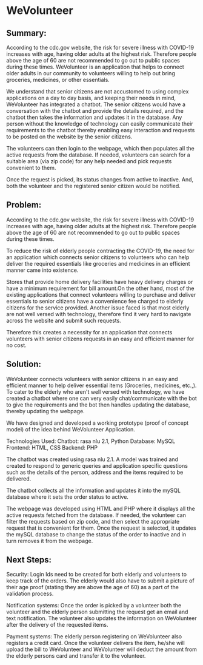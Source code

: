 # WeVolunteer

## Summary:
According to the cdc.gov website, the risk for severe illness with COVID-19 increases with age, having older adults at the highest risk. Therefore people above the age of 60 are not recommended to go out to public spaces during these times. WeVolunteer is an application that helps to connect older adults in our community to volunteers willing to help out bring groceries, medicines, or other essentials.

We understand that senior citizens are not accustomed to using complex applications on a day to day basis, and keeping their needs in mind, WeVolunteer has integrated a chatbot. The senior citizens would have a conversation with the chatbot and provide the details required, and the chatbot then takes the information and updates it in the database. Any person without the knowledge of technology can easily communicate their requirements to the chatbot thereby enabling easy interaction and requests to be posted on the website by the senior citizens.

The volunteers can then login to the webpage, which then populates all the active requests from the database. If needed, volunteers can search for a suitable area (via zip code) for any help needed and pick requests convenient to them.

Once the request is picked, its status changes from active to inactive. And, both the volunteer and the registered senior citizen would be notified.

## Problem:

According to the cdc.gov website, the risk for severe illness with COVID-19 increases with age, having older adults at the highest risk. Therefore people above the age of 60 are not recommended to go out to public spaces during these times.

To reduce the risk of elderly people contracting the COVID-19, the need for an application which connects senior citizens to volunteers who can help deliver the required essentials like groceries and medicines in an efficient manner came into existence. 
 
Stores that provide home delivery facilities have heavy delivery charges or have a minimum requirement for bill amount.On the other hand, most of the existing applications that connect volunteers willing to purchase and deliver essentials to senior citizens have a convenience fee charged to elderly citizens for the service provided. Another issue faced is that most elderly are not well versed with technology, therefore find it very hard to navigate across the website and submit such requests.

Therefore this creates a necessity for an application that connects volunteers with senior citizens requests in an easy and efficient manner for no cost.

## Solution:
WeVolunteer connects volunteers with senior citizens in an easy and efficient manner to help deliver essential items (Groceries, medicines, etc.,). To cater to the elderly who aren't well versed with technology, we have created a chatbot where one can very easily chat/communicate with the bot to give the requirements and the bot then handles updating the database, thereby updating the webpage.

We have designed and developed a working prototype (proof of concept model) of the idea behind WeVolunteer Application.

Technologies Used:
Chatbot: rasa nlu 2.1, Python
Database: MySQL
Frontend: HTML, CSS
Backend: PHP

The chatbot was created using rasa nlu 2.1. A model was trained and created to respond to generic queries and application specific questions such as the details of the person, address and the items required to be delivered.

The chatbot collects all the information and updates it into the mySQL database where it sets the order status to active. 

The webpage was developed using HTML and PHP where it displays all the active requests fetched from the database. If needed, the volunteer can filter the requests based on zip code, and then select the appropriate request that is convenient for them. Once the request is selected, it updates the mySQL database to change the status of the order to inactive and in turn removes it from the webpage.

## Next Steps:
Security: Login Ids need to be created for both elderly and volunteers to keep track of the orders. The elderly would also have to submit a picture of their age proof (stating they are above the age of 60) as a part of the validation process.

Notification systems: Once the order is picked by a volunteer both the volunteer and the elderly person submitting the request get an email and text notification. The volunteer also updates the information on WeVolunteer after the delivery of the requested items.

Payment systems: The elderly person registering on WeVolunteer also registers a credit card. Once the volunteer delivers the item, he/she will upload the bill to WeVolunteer and WeVolunteer will deduct the amount from the elderly persons card and transfer it to the volunteer.

